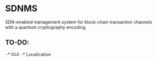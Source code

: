 # SDNMS
SDN-enabled management system for block-chain transaction channels with a quantum cryptography encoding

## TO-DO:
⋅⋅* GUI
⋅⋅* Localication

